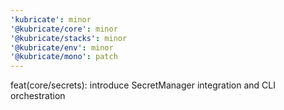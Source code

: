 ```yaml
---
'kubricate': minor
'@kubricate/core': minor
'@kubricate/stacks': minor
'@kubricate/env': minor
'@kubricate/mono': patch
---
```


feat(core/secrets): introduce SecretManager integration and CLI orchestration
